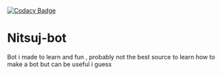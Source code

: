 [![Codacy Badge](https://api.codacy.com/project/badge/Grade/c5266bd30b204c1388945a469a38a801)](https://app.codacy.com/gh/Nitsuj1337/Nitsuj-bot?utm_source=github.com&utm_medium=referral&utm_content=Nitsuj1337/Nitsuj-bot&utm_campaign=Badge_Grade_Settings)

# Nitsuj-bot
Bot i made to learn and fun , probably not the best source to learn how to make a bot but can be useful i guess 
